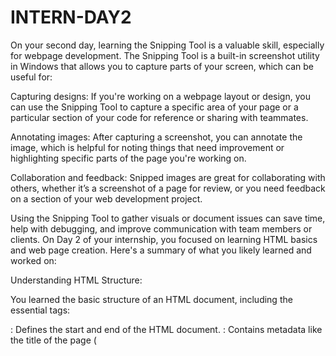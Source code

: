 # INTERN-DAY2
On your second day, learning the Snipping Tool is a valuable skill, especially for webpage development. The Snipping Tool is a built-in screenshot utility in Windows that allows you to capture parts of your screen, which can be useful for:

Capturing designs: If you're working on a webpage layout or design, you can use the Snipping Tool to capture a specific area of your page or a particular section of your code for reference or sharing with teammates.

Annotating images: After capturing a screenshot, you can annotate the image, which is helpful for noting things that need improvement or highlighting specific parts of the page you're working on.

Collaboration and feedback: Snipped images are great for collaborating with others, whether it’s a screenshot of a page for review, or you need feedback on a section of your web development project.

Using the Snipping Tool to gather visuals or document issues can save time, help with debugging, and improve communication with team members or clients.
On Day 2 of your internship, you focused on learning HTML basics and web page creation. Here's a summary of what you likely learned and worked on:

Understanding HTML Structure:

You learned the basic structure of an HTML document, including the essential tags:
<html>: Defines the start and end of the HTML document.
<head>: Contains metadata like the title of the page (<title>) and links to stylesheets or scripts.
<body>: Contains all the visible content on the page, like text, images, and links.
Creating Content:

You added different types of content to your page:
Headings: <h1>, <h2>, etc., for titles and subheadings.
Paragraphs: <p> to display text.
Lists: <ul> for unordered lists (bullets), <ol> for ordered lists (numbered), and <li> for each list item.
Adding Links and Images:

You worked with hyperlinks using the <a> tag, linking to external websites or other pages.
You added images with the <img> tag, specifying the src (source) and alt (alternative text) attributes.
Web Page Layout:

You started thinking about how to organize your content into sections using <div> or <section>, which is helpful for styling and layout later on.
Attributes:

You got familiar with how HTML attributes work, such as href for links, src for images, and alt for accessibility descriptions.
Basic Styling (Optional):

If you touched on CSS, you may have added some simple inline styles to modify the appearance of text, colors, and alignment, starting to get a feel for how styling works alongside HTML.
By the end of Day 2, you likely created a simple, functional webpage with text, links, and images, putting your understanding of HTML into practice.
